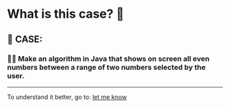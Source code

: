 # **What is this case? 🤔** 

## 📝 **CASE:**
### 👨‍💻 Make an algorithm in Java that shows on screen all even numbers between a range of two numbers selected by the user.

---

To understand it better, go to: [let me know](https://github.com/chalestristian/SoftwareQualityHomework)
